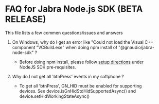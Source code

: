 # FAQ for Jabra Node.js SDK (BETA RELEASE)

This file lists a few commen questions/issues and answers

1. On Windows, why do I get an error like "Could not load the Visual C++ component "VCBuild.exe"
   when doing npm install of "@gnaudio/jabra-node-sdk" ?
   - Before doing npm install, please follow [setup directions](nodesdk/README.md#Pre-requisite)
   under NodeJS SDK pre-requisites.

2. Why do I not get all 'btnPress' events in my softphone ?
   - To get all 'btnPress', GN_HID must be enabled for supporting devices.
   See device.isGnHidStdHidSupportedAsync() and device.setHidWorkingStateAsync()

